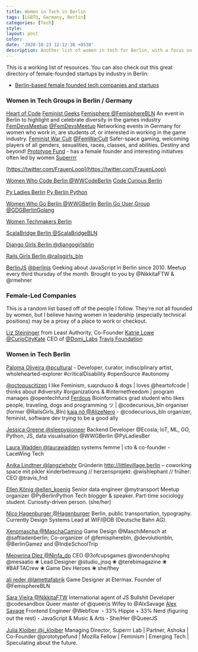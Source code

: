 ```yaml
---
title: Women in Tech in Berlin
tags: [LGBTQ, Germany, Berlin]
categories: [Tech]
style: 
layout: post
color:
date: '2020-10-23 12:12:36 +0530'
description: Another list of women in tech for Berlin, with a focus on women in STEM -- developers and technical community leaders.
---
```


This is a working list of resources. You can also check out this great directory of female-founded startups by industry in Berlin:
- [Berlin-based female founded tech companies and startups](https://startup-map.berlin/lists/18407?showGrid=false)

### Women in Tech Groups in Berlin / Germany
[Heart of Code](https://twitter.com/heartofcode)
[Feminist Geeks](https://twitter.com/femgeeks)
[Femisphere @FemisphereBLN](https://twitter.com/femispherebln)
An event in Berlin to highlight and celebrate diversity in the games industry
[FemDevsMeetup](femdevsmeetup.com) [@FemDevsMeetup](https://twitter.com/FemDevsMeetup)
Networking events in Germany for women who work in, are students of, or interested in working in the game industry.
[Feminist War Cult](feministwarcult.com) [@FemWarCult](https://twitter.com/FemWarCult) Safer-space gaming, welcoming players of all genders, sexualities, races, classes, and abilities. Destiny and beyond!
[Prototype Fund](https://prototypefund.de/) - has a female founder and interesting initiatves often led by women
[Superrrr](https://superrr.net/)

[https://twitter.com/FrauenLoop](https://twitter.com/FrauenLoop)

[Women Who Code Berlin @WWCodeBerlin](https://twitter.com/WWCodeBerlin)
[Code Curious Berlin](https://twitter.com/codecurious_bln)

[Py Ladies Berlin](https://twitter.com/PyLadiesBer)
[Py Berlin Python](https://twitter.com/PyBerlinPython)

[Women Who Go Berlin @WWGBerlin](https://twitter.com/WWGBerlin)
[Berlin Go User Group @GDGBerlinGolang](https://twitter.com/GDGBerlinGolang)

[Women Techmakers Berlin](https://twitter.com/wtm_berlin)

[ScalaBridge Berlin @ScalaBridgeBLN](https://twitter.com/ScalaBridgeBLN)

[Django Girls Berlin @djangogirlsblin](https://twitter.com/djangogirlsblin)

[Rails Girls Berlin @railsgirls_bln](https://twitter.com/RailsGirls_Bln)

[BerlinJS](http://berlinjs.org) [@berlinjs](https://twitter.com/berlinjs)
Geeking about JavaScript in Berlin since 2010. Meetup every third thursday of the month. Brought to you by @NikkitaFTW & @rmehner

### Female-Led Companies

This is a random list based off of the people I follow. They're not all founded by women, but I believe having women in leadership (especially technical positions) may be a proxy of a place to work or checkout.

[Liz Steininger](https://twitter.com/liz315) from Least Authority, Co-Founder
[Katrie Lowe @CurioCityKate](https://twitter.com/CurioCityKate) CEO of [@Domi_Labs](https://twitter.com/Domi_Labs)
[Travis Foundation](https://twitter.com/travis_fnd) 

### Women in Tech Berlin

[Paloma Oliveira @pcultural](https://twitter.com/pcultural) - Developer, curator, indisciplinary artist, wholehearted-explorer #criticalDisability #openSource #autonomy

[@octopuscitizen](https://twitter.com/octopuscitizen) I like Feminism, sɹǝʇndɯoɔ & dogs | loves @heartofcode | thinks about #diversity #organizations & #internetfreedom | program manages @opentechfund
[Ferdous](https://twitter.com/ferbsx) Bioinformatics grad student who likes people, traveling, dogs and programming ツ | @codecurious_bln organiser (former @RailsGirls_Bln) 
[kaja nö @AlizeNero](https://twitter.com/AlizeNero) - @codecurious_bln organizer, feminist, software dev trying to be a good ally
 
[Jessica Greene @sleepypioneer](https://twitter.com/sleepypioneer) Backend Developer @Ecosia; IoT, ML, GO, Python, JS, data visualisation @WWGBerlin @PyLadiesBer

[Laura Wadden @laurawadden](https://twitter.com/laurawadden) systems femme | cto & co-founder - LaceWing Tech

[Anika Lindtner @langziehohr](https://twitter.com/langziehohr)
Gründerin http://littlevillage.berlin – coworking space mit pikler kinderbetreuung // herzensprojekt: @wishlephant // früher: CEO @travis_fnd

[Ellen König @ellen_koenig](https://twitter.com/ellen_koenig) Senior data engineer @mytransport Meetup organizer @PyBerlinPython Tech blogger & speaker. Part-time sociology student. Curiosity-driven person. (she/her)
 
[Nico Hagenburger @Hagenburger](https://twitter.com/Hagenburger)
Berlin, public transportation, typography. Currently Design Systems Lead at WIFI@DB (Deutsche Bahn AG). 

[Xenomascha @MaschaCamino](https://twitter.com/MaschaCamino) Game Design @MaschiMensch at @saftladenberlin; Co-organizer of @femispherebln, @devolutionbln, @BerlinGamez and @IndieSchoolTrip

[Meowrina Díez @Ninfa_dp](https://twitter.com/Ninfa_dp) CEO @3ofcupsgames  @wondershophq @mesaatio ❀ Lead Designer @studio_jnsq ❀ @terebimagazine
 ❀ #BAFTACrew ❀ Game Dev Heroes ❀ she/they 

[ali reder @lamettafabrik](https://twitter.com/lamettafabrik) Game Designer at Etermax. Founder of @FemisphereBLN

[Sara Vieira @NikkitaFTW](https://twitter.com/NikkitaFTW) International agent of JS Bullshit Developer @codesandbox Queer master of @queerjs Wifey to @AlxSavage
[Alex Savage](https://twitter.com/AlxSavage) Frontend Engineer @Webflow
 ・33% Hippie + 33% Nerd (figuring out the rest)・JavaScript & Music & Arts・She/Her @QueerJS
 
[Julia Kloiber @j_kloiber](https://twitter.com/j_kloiber) Managing Director, Superrr Lab | Partner, Ashoka | Co-Founder @prototypefund | Mozilla Fellow | Feminism | Emerging Tech | Speculating about the future.

 